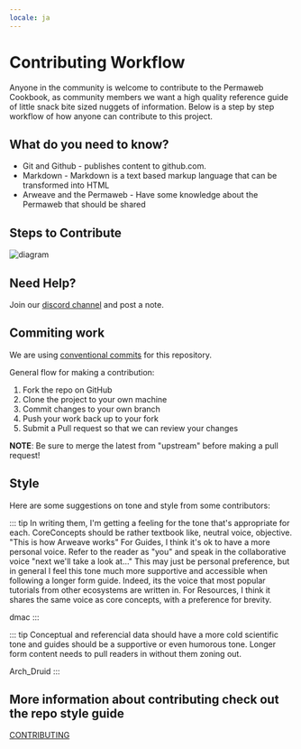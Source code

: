 ```yaml
---
locale: ja
---
```

# Contributing Workflow

Anyone in the community is welcome to contribute to the Permaweb Cookbook, as community members we want a high quality reference guide of little snack bite sized nuggets of information. Below is a step by step workflow of how anyone can contribute to this project.

## What do you need to know?

* Git and Github - publishes content to github.com.
* Markdown - Markdown is a text based markup language that can be transformed into HTML
* Arweave and the Permaweb - Have some knowledge about the Permaweb that should be shared

## Steps to Contribute


![diagram](https://www.websequencediagrams.com/cgi-bin/cdraw?lz=dGl0bGUgQ29udHJpYnV0aW5nIHRvIFBlcm1hd2ViIENvb2tib29rCgoAGglvciAtPiBSZXBvIDogQ2hlY2sgT3V0IG9mIEZvcmsAFAVzaXRvcnkKbm90ZSBvdmVyAFYKb3IgOiBDcmVhdGUgTWFya2Rvd24gRG9jdW1lbnQAFxpvbW1pdCBDaGFuZ2VzAHQXUHVzaCBCcmFuY2gAYRljAHQGUHVsbCBSZXF1ZXMAWxphc3NpZ24gcmV2aWV3ZXIocykKUgAFBwCBdgsADQYAOhgAKAk6IEFwcHJvdmUgUFIAgjQXbWVyZ2UgdG8gbWFpbg&s=mscgen)

## Need Help?

Join our [discord channel](https://discord.gg/haCAX3shxF) and post a note.

## Commiting work

We are using [conventional commits](https://www.conventionalcommits.org/en/v1.0.0/)
for this repository.

General flow for making a contribution:

1. Fork the repo on GitHub
2. Clone the project to your own machine
3. Commit changes to your own branch
4. Push your work back up to your fork
5. Submit a Pull request so that we can review your changes

**NOTE**: Be sure to merge the latest from "upstream" before making a
pull request!

## Style

Here are some suggestions on tone and style from some contributors:

::: tip
In writing them, I'm getting a feeling for the tone that's appropriate for each.
CoreConcepts should be rather textbook like, neutral voice, objective.  "This is how Arweave works"
For Guides, I think it's ok to have a more personal voice. Refer to the reader as "you" and speak in the collaborative voice "next we'll take a look at..."
This may just be personal preference, but in general I feel this tone much more supportive and accessible when following a longer form guide.
Indeed, its the voice that most popular tutorials from other ecosystems are written in.
For Resources, I think it shares the same voice as core concepts, with a preference for brevity.

dmac
:::


::: tip
Conceptual and referencial data should have a more cold scientific tone and guides should be a supportive or even humorous tone. Longer form content needs to pull readers in without them zoning out.

Arch_Druid
:::

## More information about contributing check out the repo style guide

[CONTRIBUTING](https://github.com/twilson63/permaweb-cookbook/blob/main/CONTRIBUTING.md)
